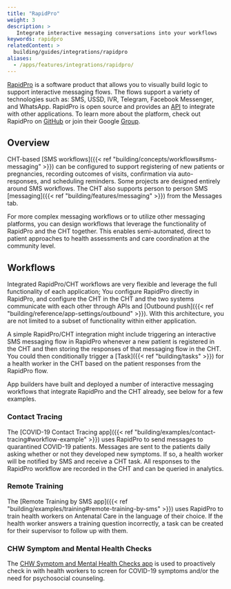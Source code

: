 ```yaml
---
title: "RapidPro"
weight: 3
description: >
   Integrate interactive messaging conversations into your workflows
keywords: rapidpro
relatedContent: >
  building/guides/integrations/rapidpro
aliases:
  - /apps/features/integrations/rapidpro/
---
```


[RapidPro](https://rapidpro.io/) is a software product that allows you to visually build logic to support interactive messaging flows. The flows support a variety of technologies such as: SMS, USSD, IVR, Telegram, Facebook Messenger, and WhatsApp. RapidPro is open source and provides an [API](https://rapidpro.io/api/v2/) to integrate with other applications. To learn more about the platform, check out RapidPro on [GitHub](https://rapidpro.github.io/rapidpro/) or join their Google [Group](https://groups.google.com/g/rapidpro). 

## Overview
CHT-based [SMS workflows]({{< ref "building/concepts/workflows#sms-messaging" >}}) can be configured to support registering of new patients or pregnancies, recording outcomes of visits, confirmation via auto-responses, and scheduling reminders. Some projects are designed entirely around SMS workflows. The CHT also supports person to person SMS [messaging]({{< ref "building/features/messaging" >}}) from the Messages tab. 

For more complex messaging workflows or to utilize other messaging platforms, you can design workflows that leverage the functionality of RapidPro and the CHT together. This enables semi-automated, direct to patient approaches to health assessments and care coordination at the community level.

## Workflows
Integrated RapidPro/CHT workflows are very flexible and leverage the full functionality of each application; You configure RapidPro directly in RapidPro, and configure the CHT in the CHT and the two systems communicate with each other through APIs and [Outbound push]({{< ref "building/reference/app-settings/outbound" >}}). With this architecture, you are not limited to a subset of functionality within either application.

A simple RapidPro/CHT integration might include triggering an interactive SMS messaging flow in RapidPro whenever a new patient is registered in the CHT and then storing the responses of that messaging flow in the CHT. You could then conditionally trigger a [Task]({{< ref "building/tasks" >}}) for a health worker in the CHT based on the patient responses from the RapidPro flow. 

App builders have built and deployed a number of interactive messaging workflows that integrate RapidPro and the CHT already, see below for a few examples.

### Contact Tracing
The [COVID-19 Contact Tracing app]({{< ref "building/examples/contact-tracing#workflow-example" >}}) uses RapidPro to send messages to quarantined COVID-19 patients. Messages are sent to the patients daily asking whether or not they developed new symptoms.  If so, a health worker will be notified by SMS and receive a CHT task. All responses to the RapidPro workflow are recorded in the CHT and can be queried in analytics.

### Remote Training
The [Remote Training by SMS app]({{< ref "building/examples/training#remote-training-by-sms" >}}) uses RapidPro to train health workers on Antenatal Care in the language of their choice. If the health worker answers a training question incorrectly, a task can be created for their supervisor to follow up with them.

### CHW Symptom and Mental Health Checks
The [CHW Symptom and Mental Health Checks app](https://docs.google.com/document/d/19F6vOCNFKQnSyREiaBnryUmre20s5QZzYe0hWuWn-0k/edit) is used to proactively check in with health workers to screen for COVID-19 symptoms and/or the need for psychosocial counseling.


